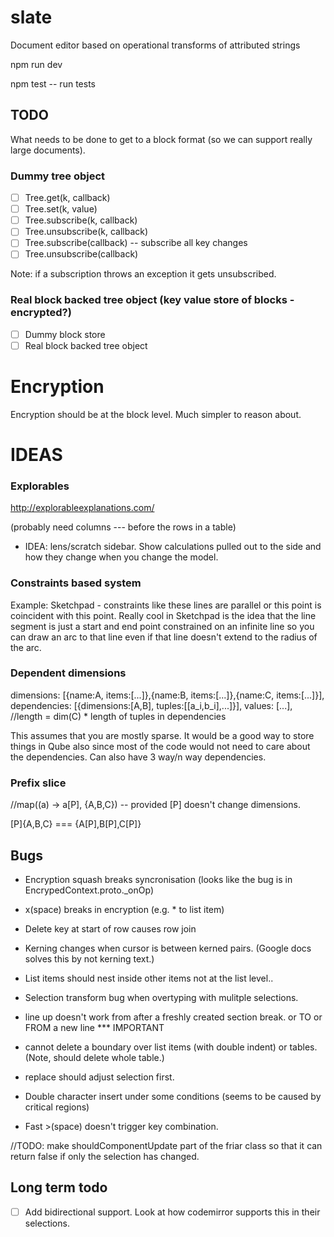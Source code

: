 slate
=====

Document editor based on operational transforms of attributed strings

npm run dev

npm test -- run tests

## TODO

What needs to be done to get to a block format (so we can support really large documents).

### Dummy tree object

* [ ] Tree.get(k, callback)
* [ ] Tree.set(k, value)
* [ ] Tree.subscribe(k, callback)
* [ ] Tree.unsubscribe(k, callback)
* [ ] Tree.subscribe(callback) -- subscribe all key changes
* [ ] Tree.unsubscribe(callback)

Note: if a subscription throws an exception it gets unsubscribed.

### Real block backed tree object (key value store of blocks - encrypted?)

* [ ] Dummy block store
* [ ] Real block backed tree object

# Encryption

Encryption should be at the block level. Much simpler to reason about.

# IDEAS

### Explorables

http://explorableexplanations.com/

(probably need columns --- before the rows in a table)

* IDEA: lens/scratch sidebar. Show calculations pulled out to the side and how they change
  when you change the model.

### Constraints based system

Example: Sketchpad - constraints like these lines are parallel or this point is coincident with this point. Really cool in Sketchpad is the idea that the line segment is just a start and end point constrained on an infinite line so you can draw an arc to that line even if that line doesn't extend to the radius of the arc.

### Dependent dimensions

  dimensions: [{name:A, items:[...]},{name:B, items:[...]},{name:C, items:[...]}],
  dependencies: [{dimensions:[A,B], tuples:[[a_i,b_i],...]}],
  values: [...], //length = dim(C) * length of tuples in dependencies

This assumes that you are mostly sparse. It would be a good way to store things in Qube also since most of the code would not need to care about the dependencies. Can also have 3 way/n way dependencies.

### Prefix slice

  //map((a) -> a[P], {A,B,C}) -- provided [P] doesn't change dimensions.

  [P]{A,B,C} === {A[P],B[P],C[P]}

## Bugs

* Encryption squash breaks syncronisation (looks like the bug is in EncrypedContext.proto._onOp)

* x(space) breaks in encryption (e.g. *<space> to list item)

* Delete key at start of row causes row join

* Kerning changes when cursor is between kerned pairs. (Google docs solves this by not kerning text.)

* List items should nest inside other items not at the list level..

* Selection transform bug when overtyping with mulitple selections.

* line up doesn't work from after a freshly created section break.
   or TO or FROM a new line *** IMPORTANT

* cannot delete a boundary over list items (with double indent) or tables. (Note, should delete whole table.)

* replace should adjust selection first.

* Double character insert under some conditions (seems to be caused by critical regions)

* Fast >(space) doesn't trigger key combination.

//TODO: make shouldComponentUpdate part of the friar class so that it can return false if only the selection has changed.


## Long term todo

* [ ] Add bidirectional support.
      Look at how codemirror supports this in their selections.




